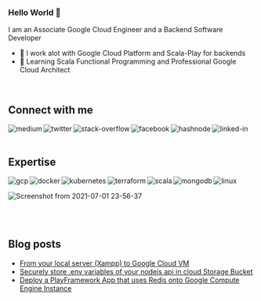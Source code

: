 ### Hello World 👋
I am an Associate Google Cloud Engineer and a Backend Software Developer

- 🔭 I work alot with Google Cloud Platform and Scala-Play for backends
- 🌱 Learning Scala Functional Programming and Professional Google Cloud Architect
<br>

## Connect with me

[<img align="left" alt="medium" src="https://img.shields.io/badge/medium-%2312100E.svg?&style=for-the-badge&logo=medium&logoColor=white" />](https://trevornathan.medium.com/)
[<img align="left" alt="twitter" src="https://img.shields.io/badge/twitter-%231DA1F2.svg?&style=for-the-badge&logo=twitter&logoColor=white" />](https://twitter.com/trevornathan)
[<img align="left" alt="stack-overflow" src="https://img.shields.io/badge/stack%20overflow-FE7A16?logo=stack-overflow&logoColor=white&style=for-the-badge" />](https://stackoverflow.com/users/12745913/trevor-nathan)
[<img align="left" alt="facebook" src="https://img.shields.io/badge/facebook-%231877F2.svg?&style=for-the-badge&logo=facebook&logoColor=white" />](https://www.facebook.com/atwijukire.trevor)
[<img align="left" alt="hashnode" src="https://img.shields.io/badge/Hashnode-2962FF?style=for-the-badge&logo=hashnode&logoColor=white" />](https://hashnode.com/@trevornathan)
[<img align="left" alt="linked-in" src="https://img.shields.io/badge/linkedin-%230077B5.svg?&style=for-the-badge&logo=linkedin&logoColor=white" />](https://www.linkedin.com/in/atwijukire-trevor-a10b5b184/)



<br>
<br>

## Expertise
<img align="left" alt="gcp" src="https://img.shields.io/badge/Google_Cloud-4285F4?style=for-the-badge&logo=google-cloud&logoColor=white" />
<img align="left" alt="docker" src="https://img.shields.io/badge/Docker-2CA5E0?style=for-the-badge&logo=docker&logoColor=white" />
<img align="left" alt="kubernetes" src="https://img.shields.io/badge/kubernetes-326ce5.svg?&style=for-the-badge&logo=kubernetes&logoColor=white" />
<img align="left" alt="terraform" src="https://img.shields.io/badge/terraform-%235835CC.svg?style=for-the-badge&logo=terraform&logoColor=white" />
<img align="left" alt="scala" src="https://img.shields.io/badge/Scala-DC322F?style=for-the-badge&logo=scala&logoColor=white" />
<img align="left" alt="mongodb" src="https://img.shields.io/badge/MongoDB-4EA94B?style=for-the-badge&logo=mongodb&logoColor=white" />
<img align="left" alt="linux" src="https://img.shields.io/badge/Linux-FCC624?style=for-the-badge&logo=linux&logoColor=black" />

<br>

![Screenshot from 2021-07-01 23-56-37](https://user-images.githubusercontent.com/44920930/124188785-65bafe00-dac8-11eb-9a8e-8ed5ce9b4f16.png)


<br>
<br>


## Blog posts
<!-- BLOG-POST-LIST:START -->
- [From your local server (Xampp) to Google Cloud VM](https://trevornathan.medium.com/from-your-local-server-xampp-to-google-cloud-vm-dc1521a3d610?source=rss-10c564d83acd------2)
- [Securely store .env variables of your nodejs api in cloud Storage Bucket](https://trevornathan.medium.com/securely-store-env-variables-of-your-nodejs-api-in-cloud-storage-bucket-21085ee3bf79?source=rss-10c564d83acd------2)
- [Deploy a PlayFramework App that uses Redis onto Google Compute Engine Instance](https://trevornathan.medium.com/deploy-a-simple-playframework-app-that-uses-redis-onto-google-compute-engine-instance-234c8994957c?source=rss-10c564d83acd------2)
<!-- BLOG-POST-LIST:END -->






<!--
**TrevorNathan/TrevorNathan** is a ✨ _special_ ✨ repository because its `README.md` (this file) appears on your GitHub profile.

Here are some ideas to get you started:

- 🔭 I’m currently working on ...
- 🌱 I’m currently learning ...
- 👯 I’m looking to collaborate on ...
- 🤔 I’m looking for help with ...
- 💬 Ask me about ...
- 📫 How to reach me: ...
- 😄 Pronouns: ...
- ⚡ Fun fact: ...
-->
